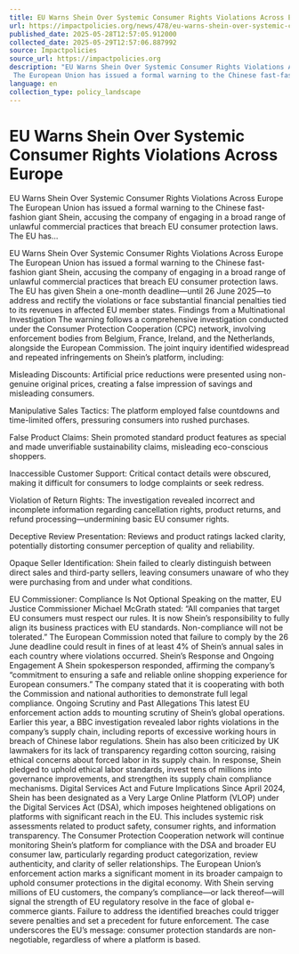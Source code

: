```yaml
---
title: EU Warns Shein Over Systemic Consumer Rights Violations Across Europe
url: https://impactpolicies.org/news/478/eu-warns-shein-over-systemic-consumer-rights-violations-across-europe
published_date: 2025-05-28T12:57:05.912000
collected_date: 2025-05-29T12:57:06.887992
source: Impactpolicies
source_url: https://impactpolicies.org
description: "EU Warns Shein Over Systemic Consumer Rights Violations Across Europe 
 The European Union has issued a formal warning to the Chinese fast-fashion giant Shein, accusing the company of engaging in a broad range of unlawful commercial practices that breach EU consumer protection laws. The EU has..."
language: en
collection_type: policy_landscape
---
```


# EU Warns Shein Over Systemic Consumer Rights Violations Across Europe

EU Warns Shein Over Systemic Consumer Rights Violations Across Europe 
 The European Union has issued a formal warning to the Chinese fast-fashion giant Shein, accusing the company of engaging in a broad range of unlawful commercial practices that breach EU consumer protection laws. The EU has...

EU Warns Shein Over Systemic Consumer Rights Violations Across Europe 
 The European Union has issued a formal warning to the Chinese fast-fashion giant Shein, accusing the company of engaging in a broad range of unlawful commercial practices that breach EU consumer protection laws. The EU has given Shein a one-month deadline—until 26 June 2025—to address and rectify the violations or face substantial financial penalties tied to its revenues in affected EU member states. 
 Findings from a Multinational Investigation 
 The warning follows a comprehensive investigation conducted under the Consumer Protection Cooperation (CPC) network, involving enforcement bodies from Belgium, France, Ireland, and the Netherlands, alongside the European Commission. The joint inquiry identified widespread and repeated infringements on Shein’s platform, including:

Misleading Discounts: Artificial price reductions were presented using non-genuine original prices, creating a false impression of savings and misleading consumers.

Manipulative Sales Tactics: The platform employed false countdowns and time-limited offers, pressuring consumers into rushed purchases.

False Product Claims: Shein promoted standard product features as special and made unverifiable sustainability claims, misleading eco-conscious shoppers.

Inaccessible Customer Support: Critical contact details were obscured, making it difficult for consumers to lodge complaints or seek redress.

Violation of Return Rights: The investigation revealed incorrect and incomplete information regarding cancellation rights, product returns, and refund processing—undermining basic EU consumer rights.

Deceptive Review Presentation: Reviews and product ratings lacked clarity, potentially distorting consumer perception of quality and reliability.

Opaque Seller Identification: Shein failed to clearly distinguish between direct sales and third-party sellers, leaving consumers unaware of who they were purchasing from and under what conditions.

EU Commissioner: Compliance Is Not Optional 
 Speaking on the matter, EU Justice Commissioner Michael McGrath stated: 
 “All companies that target EU consumers must respect our rules. It is now Shein’s responsibility to fully align its business practices with EU standards. Non-compliance will not be tolerated.” 
 The European Commission noted that failure to comply by the 26 June deadline could result in fines of at least 4% of Shein’s annual sales in each country where violations occurred. 
 Shein’s Response and Ongoing Engagement 
 A Shein spokesperson responded, affirming the company’s “commitment to ensuring a safe and reliable online shopping experience for European consumers.” The company stated that it is cooperating with both the Commission and national authorities to demonstrate full legal compliance. 
 Ongoing Scrutiny and Past Allegations 
 This latest EU enforcement action adds to mounting scrutiny of Shein’s global operations. Earlier this year, a BBC investigation revealed labor rights violations in the company’s supply chain, including reports of excessive working hours in breach of Chinese labor regulations. Shein has also been criticized by UK lawmakers for its lack of transparency regarding cotton sourcing, raising ethical concerns about forced labor in its supply chain. 
 In response, Shein pledged to uphold ethical labor standards, invest tens of millions into governance improvements, and strengthen its supply chain compliance mechanisms. 
 Digital Services Act and Future Implications 
 Since April 2024, Shein has been designated as a Very Large Online Platform (VLOP) under the Digital Services Act (DSA), which imposes heightened obligations on platforms with significant reach in the EU. This includes systemic risk assessments related to product safety, consumer rights, and information transparency. 
 The Consumer Protection Cooperation network will continue monitoring Shein’s platform for compliance with the DSA and broader EU consumer law, particularly regarding product categorization, review authenticity, and clarity of seller relationships. 
 The European Union’s enforcement action marks a significant moment in its broader campaign to uphold consumer protections in the digital economy. With Shein serving millions of EU customers, the company’s compliance—or lack thereof—will signal the strength of EU regulatory resolve in the face of global e-commerce giants. 
 Failure to address the identified breaches could trigger severe penalties and set a precedent for future enforcement. The case underscores the EU’s message: consumer protection standards are non-negotiable, regardless of where a platform is based.